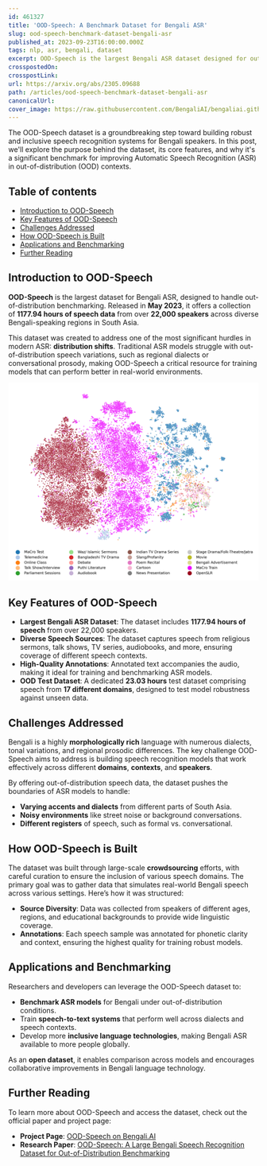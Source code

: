 ```yaml
---
id: 461327
title: 'OOD-Speech: A Benchmark Dataset for Bengali ASR'
slug: ood-speech-benchmark-dataset-bengali-asr
published_at: 2023-09-23T16:00:00.000Z
tags: nlp, asr, bengali, dataset
excerpt: OOD-Speech is the largest Bengali ASR dataset designed for out-of-distribution benchmarking. Learn about its significance and applications in improving robust speech recognition.
crosspostedOn:
crosspostLink:
url: https://arxiv.org/abs/2305.09688
path: /articles/ood-speech-benchmark-dataset-bengali-asr
canonicalUrl:
cover_image: https://raw.githubusercontent.com/BengaliAI/bengaliai.github.io/main/images/tsne_all_ppx40.png
---
```


The OOD-Speech dataset is a groundbreaking step toward building robust and inclusive speech recognition systems for Bengali speakers. In this post, we'll explore the purpose behind the dataset, its core features, and why it's a significant benchmark for improving Automatic Speech Recognition (ASR) in out-of-distribution (OOD) contexts.

## Table of contents

- [Introduction to OOD-Speech](#introduction-to-ood-speech)
- [Key Features of OOD-Speech](#key-features-of-ood-speech)
- [Challenges Addressed](#challenges-addressed)
- [How OOD-Speech is Built](#how-ood-speech-is-built)
- [Applications and Benchmarking](#applications-and-benchmarking)
- [Further Reading](#further-reading)

## Introduction to OOD-Speech

**OOD-Speech** is the largest dataset for Bengali ASR, designed to handle out-of-distribution benchmarking. Released in **May 2023**, it offers a collection of **1177.94 hours of speech data** from over **22,000 speakers** across diverse Bengali-speaking regions in South Asia.

This dataset was created to address one of the most significant hurdles in modern ASR: **distribution shifts**. Traditional ASR models struggle with out-of-distribution speech variations, such as regional dialects or conversational prosody, making OOD-Speech a critical resource for training models that can perform better in real-world environments.

![alt OOD dataset](https://raw.githubusercontent.com/BengaliAI/bengaliai.github.io/main/images/tsne_all_ppx40.png)

## Key Features of OOD-Speech

- **Largest Bengali ASR Dataset**: The dataset includes **1177.94 hours of speech** from over 22,000 speakers.
- **Diverse Speech Sources**: The dataset captures speech from religious sermons, talk shows, TV series, audiobooks, and more, ensuring coverage of different speech contexts.
- **High-Quality Annotations**: Annotated text accompanies the audio, making it ideal for training and benchmarking ASR models.
- **OOD Test Dataset**: A dedicated **23.03 hours** test dataset comprising speech from **17 different domains**, designed to test model robustness against unseen data.

## Challenges Addressed

Bengali is a highly **morphologically rich** language with numerous dialects, tonal variations, and regional prosodic differences. The key challenge OOD-Speech aims to address is building speech recognition models that work effectively across different **domains**, **contexts**, and **speakers**.

By offering out-of-distribution speech data, the dataset pushes the boundaries of ASR models to handle:

- **Varying accents and dialects** from different parts of South Asia.
- **Noisy environments** like street noise or background conversations.
- **Different registers** of speech, such as formal vs. conversational.

## How OOD-Speech is Built

The dataset was built through large-scale **crowdsourcing** efforts, with careful curation to ensure the inclusion of various speech domains. The primary goal was to gather data that simulates real-world Bengali speech across various settings. Here’s how it was structured:

- **Source Diversity**: Data was collected from speakers of different ages, regions, and educational backgrounds to provide wide linguistic coverage.
- **Annotations**: Each speech sample was annotated for phonetic clarity and context, ensuring the highest quality for training robust models.

## Applications and Benchmarking

Researchers and developers can leverage the OOD-Speech dataset to:

- **Benchmark ASR models** for Bengali under out-of-distribution conditions.
- Train **speech-to-text systems** that perform well across dialects and speech contexts.
- Develop more **inclusive language technologies**, making Bengali ASR available to more people globally.

As an **open dataset**, it enables comparison across models and encourages collaborative improvements in Bengali language technology.

## Further Reading

To learn more about OOD-Speech and access the dataset, check out the official paper and project page:

- **Project Page**: [OOD-Speech on Bengali.AI](https://bengaliai.github.io/asr)
- **Research Paper**: [OOD-Speech: A Large Bengali Speech Recognition Dataset for Out-of-Distribution Benchmarking](https://arxiv.org/abs/2305.09688)
